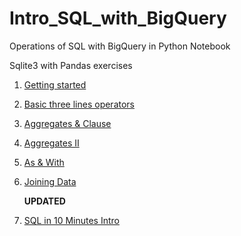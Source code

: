 # Intro_SQL_with_BigQuery
Operations of SQL with BigQuery in Python Notebook

Sqlite3 with Pandas exercises
1. [Getting started](https://github.com/xlyue92/Intro_SQL_with_BigQuery/blob/master/SQL%20with%20Bigquery.ipynb)

2. [Basic three lines operators](https://github.com/xlyue92/Intro_SQL_with_BigQuery/blob/master/select%20%26%20from%20%26%20where.ipynb)

3. [Aggregates & Clause](https://github.com/xlyue92/Intro_SQL_with_BigQuery/blob/master/Aggregates%20%26%20Clause.ipynb)

4. [Aggregates II](https://github.com/xlyue92/Intro_SQL_with_BigQuery/blob/master/Aggregates%20II.ipynb)

5. [As & With](https://github.com/xlyue92/Intro_SQL_with_BigQuery/blob/master/As%20%26%20With.ipynb)

6. [Joining Data](https://github.com/xlyue92/Intro_SQL_with_BigQuery/blob/master/Joining%20Data.ipynb)

    **UPDATED**
7. [SQL in 10 Minutes Intro](https://github.com/xlyue92/Intro_SQL_with_BigQuery/blob/master/SQL%20in%2010%20Minutes/sql%20in%2010%20minutes.ipynb)
